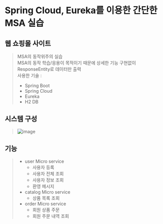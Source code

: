 # Spring Cloud, Eureka를 이용한 간단한 MSA 실습

## 웹 쇼핑몰 사이트
> MSA의 동작위주의 실습  
> MSA의 동작 학습/응용이 목적이기 때문에 상세한 기능 구현없이 ResponseEntity로 데이터만 출력  
> 사용한 기술 : 
>* Spring Boot  
>* Spring Cloud
>* Eureka
>* H2 DB
  
## 시스템 구성
> ![image](https://user-images.githubusercontent.com/76868571/133599444-77225bd5-c70c-4b39-bc9b-a056cb313985.png)

## 기능
> * user Micro service
>   + 사용자 등록
>   + 사용자 전체 조회
>   + 사용자 정보 조회
>   + 환영 메시지
> * catalog Micro service
>   + 상품 목록 조회
> * order Micro service
>   + 회원 상품 주문
>   + 회원 주문 내역 조회
